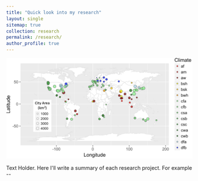 ```yaml
---
title: "Quick look into my research"
layout: single
sitemap: true
collection: research
permalink: /research/
author_profile: true
---
```


![](/assets/images/World_Map.png)

Text Holder. Here I'll write a summary of each research project. For example --
